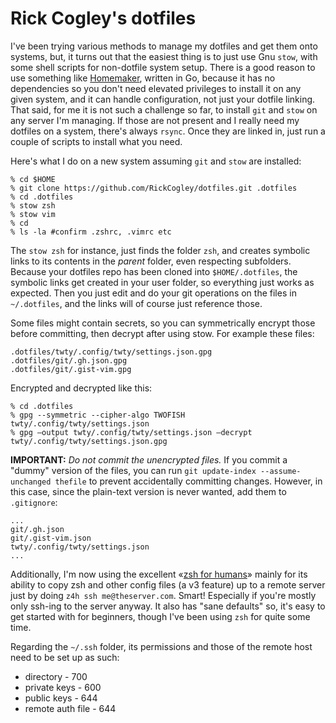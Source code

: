 # Rick Cogley's dotfiles

I've been trying various methods to manage my dotfiles and get them onto systems, but, it turns out that the easiest thing is to just use Gnu `stow`, with some shell scripts for non-dotfile system setup. There is a good reason to use something like [Homemaker](https://github.com/FooSoft/homemaker), written in Go, because it has no dependencies so you don't need elevated privileges to install it on any given system, and it can handle configuration, not just your dotfile linking. That said, for me it is not such a challenge so far, to install `git` and `stow` on any server I'm managing. If those are not present and I really need my dotfiles on a system, there's always `rsync`. Once they are linked in, just run a couple of scripts to install what you need. 

Here's what I do on a new system assuming `git` and `stow` are installed: 

~~~~~
% cd $HOME
% git clone https://github.com/RickCogley/dotfiles.git .dotfiles
% cd .dotfiles
% stow zsh
% stow vim
% cd
% ls -la #confirm .zshrc, .vimrc etc
~~~~~

The `stow zsh` for instance, just finds the folder `zsh`, and creates symbolic links to its contents in the _parent_ folder, even respecting subfolders. Because your dotfiles repo has been cloned into `$HOME/.dotfiles`, the symbolic links get created in your user folder, so everything just works as expected. Then you just edit and do your git operations on the files in `~/.dotfiles`, and the links will of course just reference those. 

Some files might contain secrets, so you can symmetrically encrypt those before committing, then decrypt after using stow. For example these files: 

~~~~~
.dotfiles/twty/.config/twty/settings.json.gpg
.dotfiles/git/.gh.json.gpg
.dotfiles/git/.gist-vim.gpg
~~~~~

Encrypted and decrypted like this: 

~~~~~
% cd .dotfiles
% gpg --symmetric --cipher-algo TWOFISH twty/.config/twty/settings.json
% gpg —output twty/.config/twty/settings.json —decrypt twty/.config/twty/settings.json.gpg
~~~~~

**IMPORTANT:** _Do not commit the unencrypted files._ If you commit a "dummy" version of the files, you can run `git update-index --assume-unchanged thefile` to prevent accidentally committing changes. However, in this case, since the plain-text version is never wanted, add them to `.gitignore`: 

~~~~~
...
git/.gh.json
git/.gist-vim.json
twty/.config/twty/settings.json
...
~~~~~

Additionally, I'm now using the excellent «[zsh for humans](https://github.com/romkatv/zsh4humans)» mainly for its ability to copy zsh and other config files (a v3 feature) up to a remote server just by doing `z4h ssh me@theserver.com`. Smart! Especially if you're mostly only ssh-ing to the server anyway. It also has "sane defaults" so, it's easy to get started with for beginners, though I've been using `zsh` for quite some time. 

Regarding the `~/.ssh` folder, its permissions and those of the remote host need to be set up as such: 

* directory - 700
* private keys - 600
* public keys - 644
* remote auth file - 644


